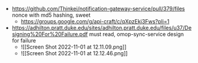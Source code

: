 - https://github.com/Thinkei/notification-gateway-service/pull/379/files nonce with md5 hashing, sweet
	- https://groups.google.com/g/api-craft/c/qXpzEkj3Fws?pli=1
- https://adhilton.pratt.duke.edu/sites/adhilton.pratt.duke.edu/files/u37/Designing%20For%20Failure.pdf must read, omop-sync-service design for failure
	- ![[Screen Shot 2022-11-01 at 12.11.09.png]]
	- ![[Screen Shot 2022-11-01 at 12.12.46.png]]